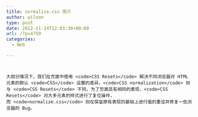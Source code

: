 ```yaml
---
title: normalize.css 简介
author: wiloon
type: post
date: 2012-11-24T12:03:38+00:00
url: /?p=4759
categories:
  - Web

---
```

# 
  
    大部分情况下，我们在页面中使用 <code>CSS Resets</code> 解决不同浏览器对 HTML 元素的默认 <code>CSS</code> 设置的差异。<code>CSS normalization</code> 则与 <code>CSS Resets</code> 不同，为了页面具有相同的表现，<code>CSS Resets</code> 对大多元素的样式进行了复位操作，而 <code>normalize.css</code> 则在保留原有表现的基础上进行值的重设并修复一些浏览器的 Bug。
  
